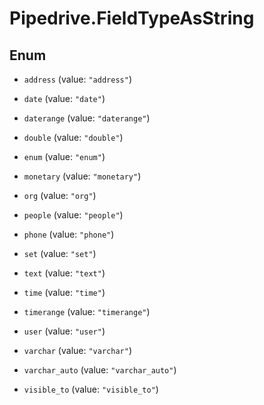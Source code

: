 # Pipedrive.FieldTypeAsString

## Enum


* `address` (value: `"address"`)

* `date` (value: `"date"`)

* `daterange` (value: `"daterange"`)

* `double` (value: `"double"`)

* `enum` (value: `"enum"`)

* `monetary` (value: `"monetary"`)

* `org` (value: `"org"`)

* `people` (value: `"people"`)

* `phone` (value: `"phone"`)

* `set` (value: `"set"`)

* `text` (value: `"text"`)

* `time` (value: `"time"`)

* `timerange` (value: `"timerange"`)

* `user` (value: `"user"`)

* `varchar` (value: `"varchar"`)

* `varchar_auto` (value: `"varchar_auto"`)

* `visible_to` (value: `"visible_to"`)


